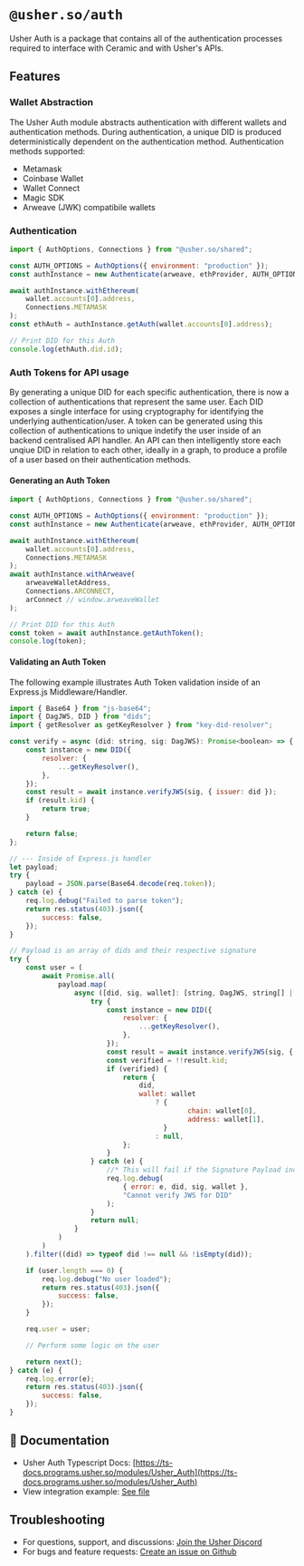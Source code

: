 # `@usher.so/auth`

Usher Auth is a package that contains all of the authentication processes required to interface with Ceramic and with Usher's APIs.

## Features

### Wallet Abstraction

The Usher Auth module abstracts authentication with different wallets and authentication methods.
During authentication, a unique DID is produced deterministically dependent on the authentication method.
Authentication methods supported:

- Metamask
- Coinbase Wallet
- Wallet Connect
- Magic SDK
- Arweave (JWK) compatibile wallets

### Authentication

```javascript
import { AuthOptions, Connections } from "@usher.so/shared";

const AUTH_OPTIONS = AuthOptions({ environment: "production" });
const authInstance = new Authenticate(arweave, ethProvider, AUTH_OPTIONS);

await authInstance.withEthereum(
	wallet.accounts[0].address,
	Connections.METAMASK
);
const ethAuth = authInstance.getAuth(wallet.accounts[0].address);

// Print DID for this Auth
console.log(ethAuth.did.id);
```

### Auth Tokens for API usage

By generating a unique DID for each specific authentication, there is now a collection of authentications that represent the same user.
Each DID exposes a single interface for using cryptography for identifying the underlying authentication/user.
A token can be generated using this collection of authentications to unique indetify the user inside of an backend centralised API handler.
An API can then intelligently store each unqiue DID in relation to each other, ideally in a graph, to produce a profile of a user based on their authentication methods.

#### Generating an Auth Token

```javascript
import { AuthOptions, Connections } from "@usher.so/shared";

const AUTH_OPTIONS = AuthOptions({ environment: "production" });
const authInstance = new Authenticate(arweave, ethProvider, AUTH_OPTIONS);

await authInstance.withEthereum(
	wallet.accounts[0].address,
	Connections.METAMASK
);
await authInstance.withArweave(
	arweaveWalletAddress,
	Connections.ARCONNECT,
	arConnect // window.arweaveWallet
);

// Print DID for this Auth
const token = await authInstance.getAuthToken();
console.log(token);
```

#### Validating an Auth Token

The following example illustrates Auth Token validation inside of an Express.js Middleware/Handler.

```javascript
import { Base64 } from "js-base64";
import { DagJWS, DID } from "dids";
import { getResolver as getKeyResolver } from "key-did-resolver";

const verify = async (did: string, sig: DagJWS): Promise<boolean> => {
	const instance = new DID({
		resolver: {
			...getKeyResolver(),
		},
	});
	const result = await instance.verifyJWS(sig, { issuer: did });
	if (result.kid) {
		return true;
	}

	return false;
};

// --- Inside of Express.js handler
let payload;
try {
	payload = JSON.parse(Base64.decode(req.token));
} catch (e) {
	req.log.debug("Failed to parse token");
	return res.status(403).json({
		success: false,
	});
}

// Payload is an array of dids and their respective signature
try {
	const user = (
		await Promise.all(
			payload.map(
				async ([did, sig, wallet]: [string, DagJWS, string[] | undefined]) => {
					try {
						const instance = new DID({
							resolver: {
								...getKeyResolver(),
							},
						});
						const result = await instance.verifyJWS(sig, { issuer: did });
						const verified = !!result.kid;
						if (verified) {
							return {
								did,
								wallet: wallet
									? {
											chain: wallet[0],
											address: wallet[1],
									  }
									: null,
							};
						}
					} catch (e) {
						//* This will fail if the Signature Payload includes sepcial characters
						req.log.debug(
							{ error: e, did, sig, wallet },
							"Cannot verify JWS for DID"
						);
					}
					return null;
				}
			)
		)
	).filter((did) => typeof did !== null && !isEmpty(did));

	if (user.length === 0) {
		req.log.debug("No user loaded");
		return res.status(403).json({
			success: false,
		});
	}

	req.user = user;

	// Perform some logic on the user

	return next();
} catch (e) {
	req.log.error(e);
	return res.status(403).json({
		success: false,
	});
}
```

## 📕 Documentation

- Usher Auth Typescript Docs: [https://ts-docs.programs.usher.so/modules/Usher_Auth](https://ts-docs.programs.usher.so/modules/Usher_Auth)
- View integration example: [See file](https://github.com/usherlabs/usher.js/blob/master/tools/index.html)

## Troubleshooting

- For questions, support, and discussions: [Join the Usher Discord](https://go.usher.so/discord)
- For bugs and feature requests: [Create an issue on Github](https://github.com/usherlabs/programs/issues)
